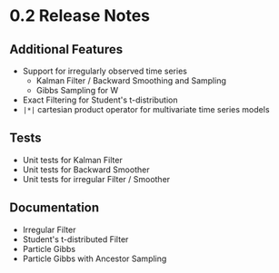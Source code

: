 # 0.2 Release Notes

## Additional Features

* Support for irregularly observed time series
  - Kalman Filter / Backward Smoothing and Sampling
  - Gibbs Sampling for W
* Exact Filtering for Student's t-distribution
* `|*|` cartesian product operator for multivariate time series models

## Tests

* Unit tests for Kalman Filter
* Unit tests for Backward Smoother
* Unit tests for irregular Filter / Smoother

## Documentation

* Irregular Filter
* Student's t-distributed Filter
* Particle Gibbs
* Particle Gibbs with Ancestor Sampling 
